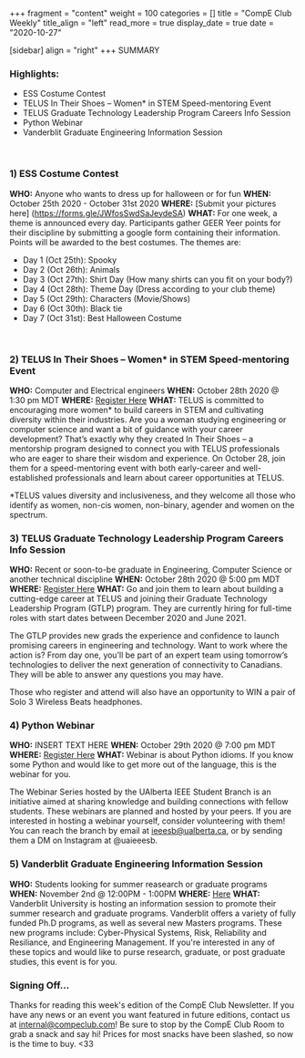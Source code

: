 +++
fragment = "content"
weight = 100
categories = []
title = "CompE Club Weekly"
title_align = "left"
read_more = true
display_date = true
date = "2020-10-27"

[sidebar]
align = "right"
+++
SUMMARY
<br/>

### Highlights:
* ESS Costume Contest
* TELUS In Their Shoes – Women* in STEM Speed-mentoring Event
* TELUS Graduate Technology Leadership Program Careers Info Session
* Python Webinar
* Vanderblit Graduate Engineering Information Session
<br/>

### 1)  ESS Costume Contest
**WHO:** Anyone who wants to dress up for halloween or for fun
**WHEN:** October 25th 2020 - October 31st 2020
**WHERE:** [Submit your pictures here] (https://forms.gle/JWfosSwdSaJeydeSA)
**WHAT:** For one week, a theme is announced every day. Participants gather GEER Yeer points for their discipline by submitting a google form containing their information. Points will be awarded to the best costumes. The themes are:
- Day 1 (Oct 25th): Spooky
- Day 2 (Oct 26th): Animals
- Day 3 (Oct 27th): Shirt Day (How many shirts can you fit on your body?)
- Day 4 (Oct 28th): Theme Day (Dress according to your club theme)
- Day 5 (Oct 29th): Characters (Movie/Shows)
- Day 6 (Oct 30th): Black tie
- Day 7 (Oct 31st): Best Halloween Costume
<br/>

### 2) TELUS In Their Shoes – Women* in STEM Speed-mentoring Event
**WHO:** Computer and Electrical engineers
**WHEN:**  October 28th 2020 @ 1:30 pm MDT
**WHERE:** [Register Here](https://lnkd.in/g-dzKiB)
**WHAT:** TELUS is committed to encouraging more women* to build careers in STEM and cultivating diversity within their industries. Are you a woman studying engineering or computer science and want a bit of guidance with your career development? That’s exactly why they created In Their Shoes – a mentorship program designed to connect you with TELUS professionals who are eager to share their wisdom and experience. On October 28, join them for a speed-mentoring event with both early-career and well-established professionals and learn about career opportunities at TELUS.

*TELUS values diversity and inclusiveness, and they welcome all those who identify as women, non-cis women, non-binary, agender and women on the spectrum.
<br/>

### 3)  TELUS Graduate Technology Leadership Program Careers Info Session
**WHO:** Recent or soon-to-be graduate in Engineering, Computer Science or another technical discipline
**WHEN:**  October 28th 2020 @ 5:00 pm MDT
**WHERE:** [Register Here](https://docs.google.com/forms/d/e/1FAIpQLSeuk9J8jnFBe4N36R_x-TOtTmkEj8JOpd_ta1Z7VHTYYwE3UA/viewform?gxids=7628)
**WHAT:** Go and join them to learn about building a cutting-edge career at TELUS and joining their Graduate Technology Leadership Program (GTLP) program.  They are currently hiring for full-time roles with start dates between December 2020 and June 2021.

The GTLP provides new grads the experience and confidence to launch promising careers in engineering and technology. Want to work where the action is? From day one, you’ll be part of an expert team using tomorrow’s technologies to deliver the next generation of connectivity to Canadians. They will be able to answer any questions you may have.

Those who register and attend will also have an opportunity to WIN a pair of Solo 3 Wireless Beats headphones.
<br/>

### 4)  Python Webinar
**WHO:** INSERT TEXT HERE
**WHEN:**  October 29th 2020 @ 7:00 pm MDT
**WHERE:** [Register Here](https://forms.gle/vPFtpNwn28Zbhfwv5)
**WHAT:** Webinar is about Python idioms. If you know some Python and would like to get more out of the language, this is the webinar for you.

The Webinar Series hosted by the UAlberta IEEE Student Branch is an initiative aimed at sharing knowledge and building connections with fellow students. These webinars are planned and hosted by your peers. If you are interested in hosting a webinar yourself, consider volunteering with them! You can reach the branch by email at ieeesb@ualberta.ca, or by sending them a DM on Instagram at @uaieeesb.
<br/>

### 5) Vanderblit Graduate Engineering Information Session
**WHO:** Students looking for summer reasearch or graduate programs
**WHEN:** November 2nd @ 12:00PM - 1:00PM
**WHERE:** [Here](https://apply.vanderbilt.edu/register/?id=f501ade0-76df-4b22-baee-7abad8f24b07)
**WHAT:** Vanderblit University is hosting an information session to promote their summer research and graduate programs.
Vanderblit offers a variety of fully funded Ph.D programs, as well as several new Masters programs. These new programs include: Cyber-Physical Systems, Risk, Reliability and Resiliance, and Engineering Management.
If you're interested in any of these topics and would like to purse research, graduate, or post graduate studies, this event is for you.
<br/>

### Signing Off...
Thanks for reading this week's edition of the CompE Club Newsletter.  If you have any news or an event you want featured in future editions, contact us at <internal@compeclub.com>!  Be sure to stop by the CompE Club Room to grab a snack and say hi! Prices for most snacks have been slashed, so now is the time to buy. <33


